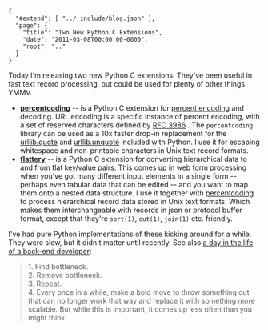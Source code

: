 
    {
      "#extend": [ "../_include/blog.json" ],
      "page": {
        "title": "Two New Python C Extensions",
        "date": "2011-03-08T00:00:00-0000",
        "root": ".."
      }
    }

Today I'm releasing two new Python C extensions. They've been useful in fast text record processing, but could be used for plenty of other things. YMMV.

* __[percentcoding](https://github.com/acg/python-percentcoding)__ -- is a Python C extension for [percent encoding](http://en.wikipedia.org/wiki/Percent-encoding) and decoding. URL encoding is a specific instance of percent encoding, with a set of reserved characters defined by [RFC 3986](http://tools.ietf.org/html/rfc3986#section-2.1) . The `percentcoding` library can be used as a 10x faster drop-in replacement for the [urllib.quote](http://docs.python.org/library/urllib.html?highlight=urllib#urllib.quote) and [urllib.unquote](http://docs.python.org/library/urllib.html?highlight=urllib#urllib.unquote) included with Python. I use it for escaping whitespace and non-printable characters in Unix text record formats.
* __[flattery](https://github.com/acg/python-flattery)__ -- is a Python C extension for converting hierarchical data to and from flat key/value pairs. This comes up in web form processing when you've got many different input elements in a single form -- perhaps even tabular data that can be edited -- and you want to map them onto a nested data structure. I use it together with [percentcoding](https://github.com/acg/python-percentcoding) to process hierarchical record data stored in Unix text formats. Which makes them interchangeable with records in json or protocol buffer format, except that they're `sort(1)`, `cut(1)`, `join(1)` etc. friendly.

I've had pure Python implementations of these kicking around for a while. They were slow, but it didn't matter until recently. See also [a day in the life of a back-end developer](http://news.ycombinator.com/item?id=2290357):

> 1\. Find bottleneck. <br/>
> 2\. Remove bottleneck. <br/>
> 3\. Repeat. <br/>
> 4\. Every once in a while, make a bold move to throw something out that can no longer work that way and replace it with something more scalable. But while this is important, it comes up less often than you might think.

